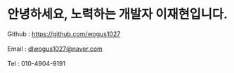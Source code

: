 # 안녕하세요, 노력하는 개발자 이재현입니다.
Github : https://github.com/wogus1027<br><br>
Email : dlwogus1027@naver.com<br><br>
Tel : 010-4904-9191
